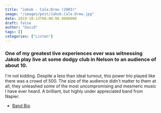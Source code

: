 ```yaml
---
title: "Jakob - Cale:Drew (2003)"
image: "/images/post/Jakob.Cale.Drew.jpg"
date: 2019-10-13T00:00:00.0000000
draft: false
author: "David"
tags: []
categories: ["Listen"]
---
```

### One of my greatest live experiences ever was witnessing Jakob play live at some dodgy club in Nelson to an audience of about 10.

I'm not kidding. Despite a less than ideal turnout, this power trio played like there was a crowd of 500. 
The size of the audience didn't matter to them at all, they unleashed some of the most uncompromising and mesmeric music I have ever heard.
A brilliant, but highly under appreciated band from Napier.

 - [Band Bio](https://en.wikipedia.org/wiki/Jakob_(band))